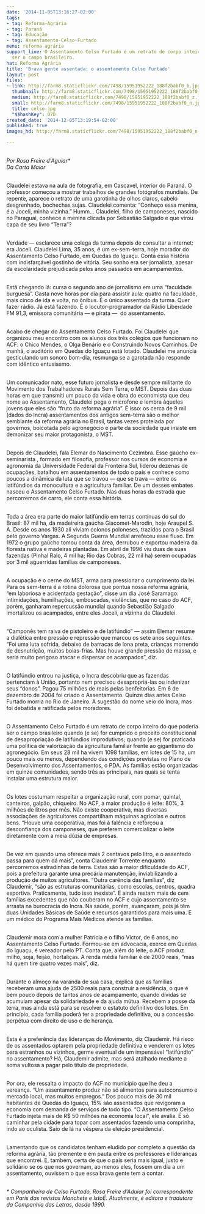 ```yaml
---
date: '2014-11-05T13:16:27-02:00'
tags:
- tag: Reforma-Agrária
- tag: Paraná
- tag: Educação
- tag: Assentamento-Celso-Furtado
menu: reforma agrária
support_line: O Assentamento Celso Furtado é um retrato de corpo inteiro do que poderia
  ser o campo brasileiro.
hat: Reforma Agrária
title: 'Brava gente assentada: o assentamento Celso Furtado'
layout: post
files:
- link: http://farm8.staticflickr.com/7498/15951952222_188f2babf0_b.jpg
  thumbnail: http://farm8.staticflickr.com/7498/15951952222_188f2babf0_t.jpg
  medium: http://farm8.staticflickr.com/7498/15951952222_188f2babf0_z.jpg
  small: http://farm8.staticflickr.com/7498/15951952222_188f2babf0_n.jpg
  title: celso.jpg
  "$$hashKey": 07D
created_date: '2014-12-05T13:19:54-02:00'
published: true
images_hd: http://farm8.staticflickr.com/7498/15951952222_188f2babf0_n.jpg

---
```

<p><br />
<em>Por Rosa Freire d&#39;Aguiar*<br />
Da Carta Maior</em></p>

<p><br />
Claudelei estava na aula de fotografia, em Cascavel, interior do Paran&aacute;. O professor come&ccedil;ou a mostrar trabalhos de grandes fot&oacute;grafos mundiais. De repente, aparece o retrato de uma garotinha de olhos claros, cabelo desgrenhado, bochechas sujas. Claudelei comenta: &ldquo;Conhe&ccedil;o essa menina, &eacute; a Joceli, minha vizinha.&rdquo; Humm... Claudelei, filho de camponeses, nascido no Paraguai, conhece a menina clicada por Sebasti&atilde;o Salgado e que virou capa de seu livro &ldquo;Terra&rdquo;?</p>

<p><br />
Verdade &mdash; esclarece uma colega da turma depois de consultar a internet: era Joceli. Claudelei Lima, 35 anos, &eacute; um ex-sem-terra, hoje morador do Assentamento Celso Furtado, em Quedas do Igua&ccedil;u. Conta essa hist&oacute;ria com indisfar&ccedil;&aacute;vel gostinho de vit&oacute;ria. Seu sonho era ser jornalista, apesar da escolaridade prejudicada pelos anos passados em acampamentos.<br />
&nbsp;</p>

<p>Est&aacute; chegando l&aacute;: cursa o segundo ano de jornalismo em uma &ldquo;faculdade burguesa&rdquo;. Gasta nove horas por dia para assistir aula: quatro na faculdade, mais cinco de ida e volta, no &ocirc;nibus. &Eacute; o &uacute;nico assentado da turma. Quer fazer r&aacute;dio. J&aacute; est&aacute; fazendo. &Eacute; o locutor-programador da R&aacute;dio Liberdade FM 91,3, emissora comunit&aacute;ria &mdash; e pirata &mdash; &nbsp;do assentamento.&nbsp;</p>

<p><br />
Acabo de chegar do Assentamento Celso Furtado. Foi Claudelei que organizou meu encontro com os alunos dos tr&ecirc;s col&eacute;gios que funcionam no ACF: o Chico Mendes, o Olga Ben&aacute;rio e o Construindo Novos Caminhos. De manh&atilde;, o audit&oacute;rio em Quedas do Igua&ccedil;u est&aacute; lotado. Claudelei me anuncia gesticulando um sonoro bom-dia, resmunga se a garotada n&atilde;o responde com id&ecirc;ntico entusiasmo.<br />
&nbsp;</p>

<p>Um comunicador nato, esse futuro jornalista e desde sempre militante do Movimento dos Trabalhadores Rurais Sem Terra, o MST. Depois das duas horas em que transmiti um pouco da vida e obra do economista que deu nome ao Assentamento, Claudelei pega o microfone e lembra &agrave;queles jovens que eles s&atilde;o &ldquo;fruto da reforma agr&aacute;ria&rdquo;. &Eacute; isso: os cerca de 9 mil (dados do Incra) assentamentos dos antigos sem-terra s&atilde;o o melhor semblante da reforma agr&aacute;ria no Brasil, tantas vezes protelada por governos, boicotada pelo agroneg&oacute;cio e parte da sociedade que insiste em demonizar seu maior protagonista, o MST.</p>

<p><br />
Depois de Claudelei, fala Elemar do Nascimento Cezimbra. Esse ga&uacute;cho ex-seminarista , formado em filosofia, professor nos cursos de economia e agronomia da Universidade Federal da Fronteira Sul, liderou dezenas de ocupa&ccedil;&otilde;es, batalhou em assentamentos de todo o pa&iacute;s e conhece como poucos a din&acirc;mica da luta que se travou &mdash; que se trava &mdash; entre os latif&uacute;ndios da monocultura e a agricultura familiar. De um desses embates nasceu o Assentamento Celso Furtado. Nas duas horas da estrada que percorremos de carro, ele conta essa hist&oacute;ria.</p>

<p><br />
Toda a &aacute;rea era parte do maior latif&uacute;ndio em terras cont&iacute;nuas do sul do Brasil: 87 mil ha, da madeireira ga&uacute;cha Giacomet-Marodin, hoje Araupel S. A. Desde os anos 1930 ali viviam colonos poloneses, trazidos para o Brasil pelo governo Vargas. A Segunda Guerra Mundial arrefeceu esse fluxo. Em 1972 o grupo ga&uacute;cho tomou conta da &aacute;rea, derrubou e exportou madeira da floresta nativa e madeiras plantadas. Em abril de 1996 viu duas de suas fazendas (Pinhal Ralo, 4 mil ha; Rio das Cobras, 22 mil ha) serem ocupadas por 3 mil aguerridas fam&iacute;lias de camponeses.<br />
&nbsp;</p>

<p>A ocupa&ccedil;&atilde;o &eacute; o cerne do MST, arma para pressionar o cumprimento da lei. Para os sem-terra &eacute; a rotina dolorosa que pontua nossa reforma agr&aacute;ria, &ldquo;em laboriosa e acidentada gesta&ccedil;&atilde;o&rdquo;, disse um dia Jos&eacute; Saramago: intimida&ccedil;&otilde;es, humilha&ccedil;&otilde;es, emboscadas, viol&ecirc;ncias, que no caso do ACF, por&eacute;m, ganharam repercuss&atilde;o mundial quando Sebasti&atilde;o Salgado imortalizou os acampados, entre eles Joceli, a vizinha de Claudelei.</p>

<p><br />
&ldquo;Campon&ecirc;s tem raiva de pistoleiro e de latif&uacute;ndio&rdquo; &mdash; assim Elemar resume a dial&eacute;tica entre press&atilde;o e repress&atilde;o que marcou os sete anos seguintes. &ldquo;Foi uma luta sofrida, debaixo de barracas de lona preta, crian&ccedil;as morrendo de desnutri&ccedil;&atilde;o, muitos boias-frias. Mas houve grande press&atilde;o de massa, e seria muito perigoso atacar e dispersar os acampados&rdquo;, diz.<br />
&nbsp;</p>

<p>O latif&uacute;ndio entrou na justi&ccedil;a, o Incra descobriu que as fazendas pertenciam &agrave; Uni&atilde;o, portanto nem precisou desapropri&aacute;-las ou indenizar seus &ldquo;donos&rdquo;. Pagou 75 milh&otilde;es de reais pelas benfeitorias. Em 6 de dezembro de 2004 foi criado o Assentamento. Quinze dias antes Celso Furtado morria no Rio de Janeiro. A sugest&atilde;o do nome veio do Incra, mas foi debatida e ratificada pelos moradores.</p>

<p><br />
O Assentamento Celso Furtado &eacute; um retrato de corpo inteiro do que poderia ser o campo brasileiro quando (e se) for cumprido o preceito constitucional de desapropria&ccedil;&atilde;o de latif&uacute;ndios improdutivos; quando (e se) for praticada uma pol&iacute;tica de valoriza&ccedil;&atilde;o da agricultura familiar frente ao gigantismo do agroneg&oacute;cio. Em seus 28 mil ha vivem 1098 fam&iacute;lias, em lotes de 15 ha, um pouco mais ou menos, dependendo das condi&ccedil;&otilde;es previstas no Plano de Desenvolvimento dos Assentamentos, o PDA. As fam&iacute;lias est&atilde;o organizadas em quinze comunidades, sendo tr&ecirc;s as principais, nas quais se tenta instalar uma estrutura maior.</p>

<p><br />
Os lotes costumam respeitar a organiza&ccedil;&atilde;o rural, com pomar, quintal, canteiros, galp&atilde;o, chiqueiro. No ACF, a maior produ&ccedil;&atilde;o &eacute; leite: 80%, 3 milh&otilde;es de litros por m&ecirc;s. N&atilde;o existe cooperativa, mas diversas associa&ccedil;&otilde;es de agricultores compartilham m&aacute;quinas agr&iacute;colas e outros bens. &ldquo;Houve uma cooperativa, mas foi &agrave; fal&ecirc;ncia e refor&ccedil;ou a desconfian&ccedil;a dos camponeses, que preferem comercializar o leite diretamente com a meia d&uacute;zia de empresas.<br />
&nbsp;</p>

<p>De vez em quando uma oferece mais 2 centavos pelo litro, e o assentado passa para quem d&aacute; mais&rdquo;, conta Claudemir Torrente enquanto percorremos estradinhas de terra. Estas s&atilde;o a maior dificuldade do ACF, pois a prefeitura garante uma prec&aacute;ria manuten&ccedil;&atilde;o, inviabilizando a produ&ccedil;&atilde;o de muitos agricultores. &ldquo;Outra car&ecirc;ncia das fam&iacute;lias&rdquo;, diz Claudemir, &ldquo;s&atilde;o as estruturas comunit&aacute;rias, como escolas, centros, quadra esportiva. Praticamente, tudo isso inexiste&rdquo;. E ainda restam mais de cem fam&iacute;lias excedentes que n&atilde;o couberam no ACF e cujo assentamento se arrasta na burocracia do Incra. Na sa&uacute;de, por&eacute;m, avan&ccedil;aram, pois j&aacute; t&ecirc;m duas Unidades B&aacute;sicas de Sa&uacute;de e recursos garantidos para mais uma. E um m&eacute;dico do Programa Mais M&eacute;dicos atende as fam&iacute;lias.</p>

<p><br />
Claudemir mora com a mulher Patr&iacute;cia e o filho Victor, de 6 anos, no Assentamento Celso Furtado. Formou-se em advocacia, exerce em Quedas do Igua&ccedil;u, &eacute; vereador pelo PT. Conta que, al&eacute;m do leite, o ACF produz milho, soja, feij&atilde;o, hortali&ccedil;as. A renda m&eacute;dia familiar &eacute; de 2000 reais, &ldquo;mas h&aacute; quem tire quatro vezes mais&rdquo;, diz.<br />
&nbsp;</p>

<p>Durante o almo&ccedil;o na varanda de sua casa, explica que as fam&iacute;lias receberam uma ajuda de 2500 reais para construir a resid&ecirc;ncia, o que &eacute; bem pouco depois de tantos anos de acampamento, quando d&iacute;vidas se acumulam apesar da solidariedade e da ajuda m&uacute;tua. Recebem a posse da terra, mas ainda est&aacute; para se resolver o estatuto definitivo dos lotes. Em princ&iacute;pio, cada fam&iacute;lia poder&aacute; ter a propriedade definitiva, ou a concess&atilde;o perp&eacute;tua com direito de uso e de heran&ccedil;a.</p>

<p><br />
Esta &eacute; a prefer&ecirc;ncia das lideran&ccedil;as do Movimento, diz Claudemir. H&aacute; risco de os assentados optarem pela propriedade definitiva e venderem os lotes para estranhos ou vizinhos, germe eventual de um impens&aacute;vel &ldquo;latif&uacute;ndio&rdquo; no assentamento? H&aacute;, Claudemir admite, mas ser&aacute; atalhado mediante a soma vultosa a pagar pelo t&iacute;tulo de propriedade.</p>

<p><br />
Por ora, ele ressalta o impacto do ACF no munic&iacute;pio que lhe deu a verean&ccedil;a. &ldquo;Um assentamento produz n&atilde;o s&oacute; alimentos para autoconsumo e mercado local, mas muitos empregos.&rdquo; Dos pouco mais de 30 mil habitantes de Quedas do Igua&ccedil;u, 15% s&atilde;o assentados que revigoram a economia com demanda de servi&ccedil;os de todo tipo. &ldquo;O Assentamento Celso Furtado injeta mais de R$ 50 milh&otilde;es na economia local&rdquo;, ele avalia. &Eacute; s&oacute; caminhar pela cidade para topar com assentados fazendo uma comprinha, indo ao oculista. Saio de l&aacute; na v&eacute;spera da elei&ccedil;&atilde;o presidencial.</p>

<p><br />
Lamentando que os candidatos tenham eludido por completo a quest&atilde;o da reforma agr&aacute;ria, t&atilde;o premente e em pauta entre os professores e lideran&ccedil;as que encontrei. E, tamb&eacute;m, certa de que o pa&iacute;s seria mais igual, justo e solid&aacute;rio se os que nos governam, ao menos eles, fossem um dia a um assentamento, ouvissem o que essa brava gente tem a contar.</p>

<p><br />
<em>* Companheira de Celso Furtado, Rosa Freire d&#39;Aduiar foi correspondente em Paris das revistas Manchete e Isto&Eacute;. Atualmente, &eacute; editora e tradutora da Companhia das Letras, desde 1990.</em></p>
